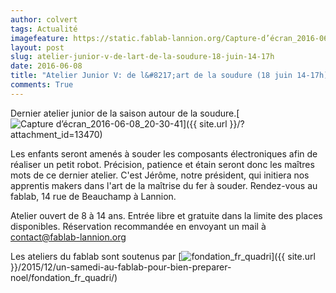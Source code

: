 ```yaml
---
author: colvert
tags: Actualité
imagefeature: https://static.fablab-lannion.org/Capture-d’écran_2016-06-08_20-30-41.png
layout: post
slug: atelier-junior-v-de-lart-de-la-soudure-18-juin-14-17h
date: 2016-06-08
title: "Atelier Junior V: de l&#8217;art de la soudure (18 juin 14-17h)"
comments: True
---
```

Dernier atelier junior de la saison autour de la soudure.[![Capture
d’écran_2016-06-08_20-30-41](https://static.fablab-lannion.org/Capture-d’écran_2016-06-08_20-30-41.png)]({{ site.url }}/?attachment_id=13470)

Les enfants seront amenés à souder les composants électroniques afin de
réaliser un petit robot. Précision, patience et étain seront donc les maîtres
mots de ce dernier atelier. C'est Jérôme, notre président, qui initiera nos
apprentis makers dans l'art de la maîtrise du fer à souder. Rendez-vous au
fablab, 14 rue de Beauchamp à Lannion.

Atelier ouvert de 8 à 14 ans. Entrée libre et gratuite dans la limite des
places disponibles. Réservation recommandée en envoyant un mail à
contact@fablab-lannion.org



Les ateliers du fablab sont soutenus par
[![fondation_fr_quadri](https://static.fablab-lannion.org/fondation_fr_quadri.jpg)]({{ site.url }}/2015/12/un-samedi-au-fablab-pour-bien-preparer-
noel/fondation_fr_quadri/)


